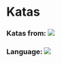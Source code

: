 # Katas

### Katas from: <img src="https://img.shields.io/badge/Codewars-B1361E?style=for-the-badge&logo=Codewars&logoColor=white">
### Language: <img src="https://img.shields.io/badge/Ruby-CC342D?style=for-the-badge&logo=ruby&logoColor=white">
